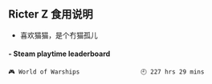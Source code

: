 ## Ricter Z 食用说明
- 喜欢猫猫，是个冇猫孤儿

<!-- steam-box start -->
#### - Steam playtime leaderboard
```text
🎮 World of Warships                 🕘 227 hrs 29 mins
```
<!-- Powered by https://github.com/YouEclipse/steam-box . -->
<!-- steam-box end -->
